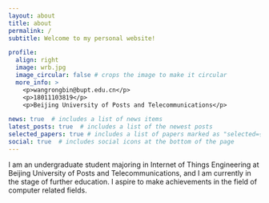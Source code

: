 ```yaml
---
layout: about
title: about
permalink: /
subtitle: Welcome to my personal website!

profile:
  align: right
  image: wrb.jpg
  image_circular: false # crops the image to make it circular
  more_info: >
    <p>wangrongbin@bupt.edu.cn</p>
    <p>18011103819</p>
    <p>Beijing University of Posts and Telecommunications</p>

news: true  # includes a list of news items
latest_posts: true  # includes a list of the newest posts
selected_papers: true # includes a list of papers marked as "selected={true}"
social: true  # includes social icons at the bottom of the page
---
```


I am an undergraduate student majoring in Internet of Things Engineering at Beijing University of Posts and Telecommunications, and I am currently in the stage of further education. I aspire to make achievements in the field of computer related fields.